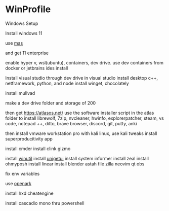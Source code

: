# WinProfile
Windows Setup

Install windows 11

use [mas](https://github.com/massgravel/Microsoft-Activation-Scripts)

and get 11 enterprise

enable hyper v, wsl(ubuntu), containers, dev drive. use dev containers from docker or jetbrains ides
install 

Install visual studio through dev drive
in visual studio install desktop c++, netframework, python, and node
install winget, chocolately

install mullvad


make a dev drive folder and storage of 200



then get https://atlasos.net/
use the software installer script in the atlas folder to install librewolf, 7zip, nvcleaner, hwinfo, explorerpatcher, steam, vs code, notepad ++, ditto, brave browser, discord, git, putty, anki

then install vmware workstation pro with kali linux, use kali tweaks
install superproducitivity app

install cmder 
install clink gizmo


install [winutil](https://github.com/ChrisTitusTech/winutil)
install [unigetui](https://github.com/marticliment/UniGetUI)
install system informer
install zeal
install ohmyposh
install linear 
install blender
astah 
file zilla
neovim qt
obs

fix env variables


use [openark](https://github.com/BlackINT3/OpenArk)

install hxd cheatengine





install cascadio mono thru powershell


